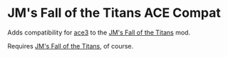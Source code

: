# JM's Fall of the Titans ACE Compat

Adds compatibility for [ace3](https://steamcommunity.com/workshop/filedetails/?id=463939057) to the [JM's Fall of the Titans](https://steamcommunity.com/sharedfiles/filedetails/?id=2660676470) mod.


Requires [JM's Fall of the Titans](https://steamcommunity.com/sharedfiles/filedetails/?id=2660676470), of course.
